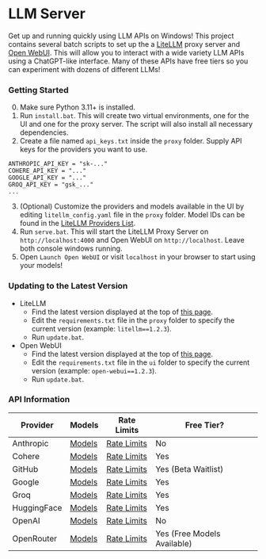 # LLM Server

Get up and running quickly using LLM APIs on Windows! This project contains several batch scripts to set up the a [LiteLLM](https://docs.litellm.ai/) proxy server and [Open WebUI](https://docs.openwebui.com/). This will allow you to interact with a wide variety LLM APIs using a ChatGPT-like interface. Many of these APIs have free tiers so you can experiment with dozens of different LLMs!

### Getting Started
0. Make sure Python 3.11+ is installed.
1. Run `install.bat`. This will create two virtual environments, one for the UI and one for the proxy server. The script will also install all necessary dependencies.
2. Create a file named `api_keys.txt` inside the `proxy` folder. Supply API keys for the providers you want to use.
```
ANTHROPIC_API_KEY = "sk-..."
COHERE_API_KEY = "..."
GOOGLE_API_KEY = "..."
GROQ_API_KEY = "gsk_..."
...
```
3. (Optional) Customize the providers and models available in the UI by editing `litellm_config.yaml` file in the `proxy` folder. Model IDs can be found in the [LiteLLM Providers List](https://docs.litellm.ai/docs/providers).
4. Run `serve.bat`. This will start the LiteLLM Proxy Server on `http://localhost:4000` and Open WebUI on `http://localhost`. Leave both console windows running.
5. Open `Launch Open WebUI` or visit `localhost` in your browser to start using your models!

### Updating to the Latest Version

- LiteLLM
  - Find the latest version displayed at the top of [this page](https://pypi.org/project/litellm/).
  - Edit the `requirements.txt` file in the `proxy` folder to specify the current version (example: `litellm==1.2.3`).
  - Run `update.bat`.
- Open WebUI
  - Find the latest version displayed at the top of [this page](https://pypi.org/project/open-webui/).
  - Edit the `requirements.txt` file in the `ui` folder to specify the current version (example: `open-webui==1.2.3`).
  - Run `update.bat`.

### API Information

| Provider | Models | Rate Limits | Free Tier? |
|----------|--------|-------------|------------|
| Anthropic | [Models](https://docs.anthropic.com/en/docs/about-claude/models) | [Rate Limits](https://docs.anthropic.com/en/api/rate-limits) | No |
| Cohere | [Models](https://docs.cohere.com/docs/models) | [Rate Limits](https://docs.cohere.com/docs/rate-limits) | Yes |
| GitHub | [Models](https://github.com/marketplace/models) | [Rate Limits](https://docs.github.com/en/github-models/prototyping-with-ai-models#rate-limits) | Yes (Beta Waitlist) |
| Google | [Models](https://ai.google.dev/pricing) | [Rate Limits](https://ai.google.dev/pricing) | Yes |
| Groq | [Models](https://console.groq.com/docs/models) | [Rate Limits](https://console.groq.com/settings/limits) | Yes |
| HuggingFace | [Models](https://huggingface.co/models?inference=warm&pipeline_tag=text-generation) | [Rate Limits](https://huggingface.co/docs/api-inference/en/rate-limits) | Yes |
| OpenAI | [Models](https://platform.openai.com/docs/models) | [Rate Limits](https://platform.openai.com/docs/guides/rate-limits/free-tier-rate-limits) | No |
| OpenRouter | [Models](https://openrouter.ai/docs/models) | [Rate Limits](https://openrouter.ai/docs/limits) | Yes (Free Models Available) |